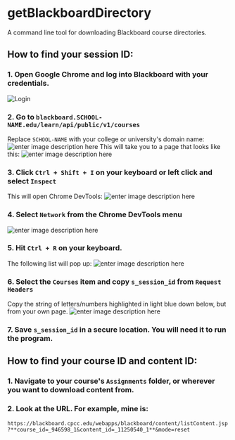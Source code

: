 # getBlackboardDirectory
A command line tool for downloading Blackboard course directories.

## How to find your session ID:

### 1. Open Google Chrome and log into Blackboard with your credentials.

![Login](https://media.discordapp.net/attachments/681862516279738391/716121719265296404/unknown.png?width=2052&height=980)

### 2. Go to ``blackboard.SCHOOL-NAME.edu/learn/api/public/v1/courses``

Replace ``SCHOOL-NAME`` with your college or university's domain name:
![enter image description here](https://media.discordapp.net/attachments/681862516279738391/716123511491395615/unknown.pngwidth=700&height=600)
This will take you to a page that looks like this:
![enter image description here](https://media.discordapp.net/attachments/681862516279738391/716125495472816209/unknown.png?width=1276&height=1003)

### 3. Click ``Ctrl + Shift + I`` on your keyboard or left click and select ``Inspect``
This will open Chrome DevTools:
![enter image description here](https://media.discordapp.net/attachments/681862516279738391/716126196181499966/unknown.png?width=1414&height=1002)

### 4. Select ``Network`` from the Chrome DevTools menu
![enter image description here](https://media.discordapp.net/attachments/681862516279738391/716126841169248276/unknown.png)

### 5. Hit ``Ctrl + R`` on your keyboard.

The following list will pop up:
![enter image description here](https://media.discordapp.net/attachments/681862516279738391/716127791829221386/unknown.png?width=1352&height=1002)
### 6. Select the ``Courses`` item and copy ``s_session_id`` from ``Request Headers``
Copy the string of letters/numbers highlighted in light blue down below, but from your own page.
![enter image description here](https://media.discordapp.net/attachments/681862516279738391/716128630391963648/unknown.png)

### 7. Save ``s_session_id`` in a secure location. You will need it to run the program.

## How to find your course ID and content ID:

### 1. Navigate to your course's ``Assignments`` folder, or wherever you want to download content from. 

### 2. Look at the URL. For example, mine is:
``https://blackboard.cpcc.edu/webapps/blackboard/content/listContent.jsp?**course_id=_946598_1&content_id=_11250540_1**&mode=reset``





